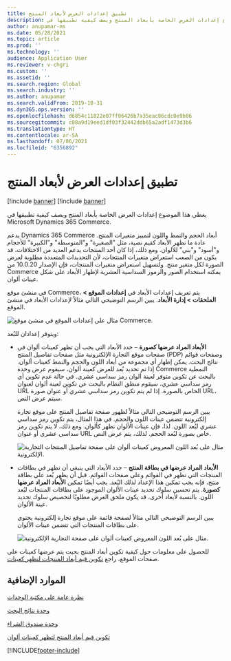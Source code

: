 ```yaml
---
title: تطبيق إعدادات العرض لأبعاد المنتج
description: يغطي هذا الموضوع إعدادات العرض الخاصة بأبعاد المنتج ويصف كيفية تطبيقها في Microsoft Dynamics 365 Commerce.
author: anupamar-ms
ms.date: 05/28/2021
ms.topic: article
ms.prod: ''
ms.technology: ''
audience: Application User
ms.reviewer: v-chgri
ms.custom: ''
ms.assetid: ''
ms.search.region: Global
ms.search.industry: ''
ms.author: anupamar
ms.search.validFrom: 2019-10-31
ms.dyn365.ops.version: ''
ms.openlocfilehash: d6854c11822e07ff06426b7a35eac86cdc0e9b06
ms.sourcegitcommit: c08a9d19eed1df03f32442ddb65a2adf1473d3b6
ms.translationtype: HT
ms.contentlocale: ar-SA
ms.lasthandoff: 07/06/2021
ms.locfileid: "6356892"
---
```

# <a name="apply-display-settings-for-product-dimensions"></a>تطبيق إعدادات العرض لأبعاد المنتج

[!include [banner](includes/banner.md)]
[!include [banner](includes/preview-banner.md)]

يغطي هذا الموضوع إعدادات العرض الخاصة بأبعاد المنتج ويصف كيفية تطبيقها في Microsoft Dynamics 365 Commerce.

يدعم Dynamics 365 Commerce أبعاد الحجم والنمط واللون لتمييز متغيرات المنتج. عادة ما تظهر الأبعاد كقيم نصية، مثل "الصغيرة" و"المتوسطة" و"الكبيرة" للأحجام و"أسود" و"بني" للألوان. ومع ذلك، إذا كان أحد المنتجات يدعم العديد من الاختلافات، قد يكون من الصعب استعراض متغيرات المنتجات، لأن التحديدات المتعددة مطلوبة لعرض الصورة لكل متغير منتج. ولتسهيل استعراض متغيرات المنتجات، فإن الإصدار 10.0.20 من Commerce يمكنه استخدام الصور والرموز السداسية العشرية لإظهار الأبعاد على شكل عينات ألوان.

في منشئ موقع Commerce، يتم تعريف إعدادات الأبعاد في **إعدادات الموقع \> الملحقات \> إدارة الأبعاد**. يبين الرسم التوضيحي التالي مثالاً لإعدادات الأبعاد في منشئ الموقع.

![مثال على إعدادات الموقع في منشئ موقع Commerce.](./dev-itpro/media/swatch_site_settings.PNG)

ويتوفر إعدادان للبُعد:

- **الأبعاد المراد عرضها كصورة** – حدد الأبعاد التي يجب أن تظهر كعينات ألوان في صفحات موقع التجارة الإلكترونية مثل صفحات تفاصيل المنتج (PDP) وصفحات قوائم نتائج البحث. يمكن إظهار أي مجموعة من أبعاد اللون والحجم والنمط كعينات ألوان. إذا تم تحديد بُعد للعرض كعينة ألوان، سيقوم عرض وحدة Commerce النمطية بالبحث عن تكوين متوفر لعينة ألوان رمز سداسي عشري. في حالة عدم تكوين أي رمز سداسي عشري، سيقوم منطق النظام بالبحث عن تكوين لعينة ألوان لعنوان URL الخاص بالصورة. إذا لم يتم تكوين رمز سداسي عشري أو عنوان صورة URL، سيتم عرض النص.

    يبين الرسم التوضيحي التالي مثالاً لظهور صفحة تفاصيل المنتج على موقع تجارة إلكترونية تتضمن عينات اللون والحجم. في هذا المثال، يتم تكوين رمز سداسي عشري لبُعد اللون. لذا، فإن عينات الألوان تظهر كألوان. ومع ذلك، لا يتم تكوين رمز سداسي عشري أو عنوان URL خاص بصورة لبُعد الحجم. لذلك، يتم عرض النص.

    ![مثال على بُعد اللون المعروض كعينات ألوان على صفحة تفاصيل المنتجات التجارية الإلكترونية.](./dev-itpro/media/swatch_pdp.png)

- **الأبعاد المراد عرضها في بطاقة المنتج** – حدد الأبعاد التي ينبغي أن تظهر في بطاقات المنتجات التي تظهر في القوائم وعلى صفحات القوائم. قبل أن يظهر بُعد على بطاقة منتج، فإنه يجب تمكين هذا الإعداد لذلك البُعد. يجب أيضًا تمكين **الأبعاد المراد عرضها كصورة**. يتم تحسين سلوك تحديد عينات الألوان الموجود على بطاقات المنتجات لبُعد اللون. بالنسبة لأبعاد أخرى، قد يكون ملحق العرض مطلوبًا لتخصيص سلوك تحديد عينة الألوان.

    يبين الرسم التوضيحي التالي مثالاً لصفحة قائمة على موقع تجارة إلكترونية يحتوي على بطاقات المنتجات التي تتضمن عينات الألوان.

    ![مثال على بُعد اللون المعروض كعينات ألوان على صفحة التجارية الإلكترونية.](./dev-itpro/media/swatch_searchresults.PNG)

للحصول على معلومات حول كيفية تكوين أبعاد المنتج بحيث يتم عرضها كعينات على صفحات الموقع، راجع [تكوين قيم أبعاد المنتجات لتظهر كعينات](./dev-itpro/dimensions-swatch.md).

## <a name="additional-resources"></a>الموارد الإضافية

[نظرة عامة على مكتبة الوحدات](starter-kit-overview.md)

[وحدة نتائج البحث](search-result-module.md)

[وحدة صندوق الشراء](add-buy-box.md)

[تكوين قيم أبعاد المنتج لتظهر كعينات ألوان](./dev-itpro/dimensions-swatch.md)

[!INCLUDE[footer-include](../includes/footer-banner.md)]
